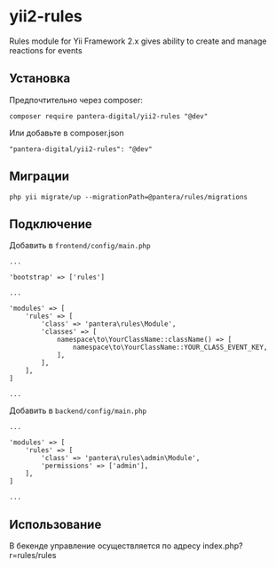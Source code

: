 # yii2-rules
Rules module for Yii Framework 2.x gives ability to create and manage reactions for events

## Установка
Предпочтительно через composer:
```
composer require pantera-digital/yii2-rules "@dev"
```
Или добавьте в composer.json
```
"pantera-digital/yii2-rules": "@dev"
```

## Миграции
```
php yii migrate/up --migrationPath=@pantera/rules/migrations
```

## Подключение

Добавить в ```frontend/config/main.php```
```
...

'bootstrap' => ['rules']

...

'modules' => [
    'rules' => [
        'class' => 'pantera\rules\Module',
        'classes' => [
            namespace\to\YourClassName::className() => [
                namespace\to\YourClassName::YOUR_CLASS_EVENT_KEY,
            ],
        ],
    ],
]

...
```

Добавить в ```backend/config/main.php```
```
...

'modules' => [
    'rules' => [
        'class' => 'pantera\rules\admin\Module',
        'permissions' => ['admin'],
    ],
]

...
```

## Использование
В бекенде управление осуществляется по адресу index.php?r=rules/rules
